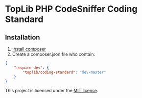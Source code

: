# TopLib PHP CodeSniffer Coding Standard

## Installation

1. [Install composer](https://getcomposer.org/download/)
2. Create a composer.json file who contain:

````json
{
    "require-dev": {
        "toplib/coding-standard": "dev-master"
    }
}
````

This project is licensed under the [MIT license](LICENSE).